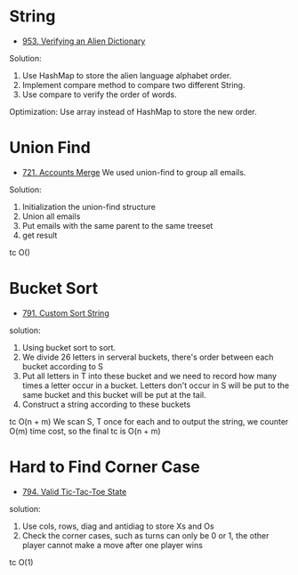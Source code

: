 # String

- [953. Verifying an Alien Dictionary](https://leetcode.com/problems/verifying-an-alien-dictionary/)




Solution: 
1. Use HashMap to store the alien language alphabet order.
2. Implement compare method to compare two different String.
3. Use compare to verify the order of words. 

Optimization: Use array instead of HashMap to store the new order.

# Union Find

- [721. Accounts Merge](https://leetcode.com/problems/accounts-merge/)
We used union-find to group all emails.

Solution:
1. Initialization the union-find structure
2. Union all emails
3. Put emails with the same parent to the same treeset
4. get result

tc O()

# Bucket Sort

- [791. Custom Sort String](https://leetcode.com/problems/custom-sort-string/)

solution:
1. Using bucket sort to sort.
2. We divide 26 letters in serveral buckets, there's order between each bucket according to S
3. Put all letters in T into these bucket and we need to record how many times a letter occur in a bucket. Letters don't occur in S will be put to the same bucket and this bucket will be put at the tail.
4. Construct a string according to these buckets

tc O(n + m) We scan S, T once for each and to output the string, we counter O(m) time cost, so the final tc is O(n + m)


# Hard to Find Corner Case

- [794. Valid Tic-Tac-Toe State](https://leetcode.com/problems/valid-tic-tac-toe-state/)

solution:
1. Use cols, rows, diag and antidiag to store Xs and Os
2. Check the corner cases, such as turns can only be 0 or 1, the other player cannot make a move after one player wins

tc O(1)
